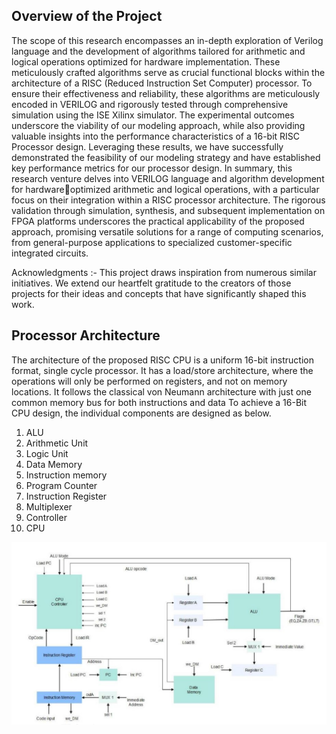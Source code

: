 ## Overview of the Project 
The scope of this research encompasses an in-depth exploration of Verilog language and the development of algorithms tailored for arithmetic and logical operations optimized for hardware implementation. These meticulously crafted algorithms serve as crucial functional blocks within the architecture of a RISC (Reduced Instruction Set Computer) processor. To ensure their effectiveness and reliability, these algorithms are meticulously encoded in VERILOG and rigorously tested through comprehensive simulation using the ISE Xilinx simulator. The experimental outcomes underscore the viability of our modeling approach, while also providing valuable insights into the performance characteristics of a 16-bit RISC Processor design. Leveraging these results, we have successfully demonstrated the feasibility of our modeling strategy and have established key performance metrics for our processor design. In summary, this research venture delves into VERILOG language and algorithm development for hardwareoptimized arithmetic and logical operations, with a particular focus on their integration within a RISC processor architecture. The rigorous validation through simulation, synthesis, and subsequent implementation on FPGA platforms underscores the practical applicability of the proposed approach, promising versatile solutions for a range of computing scenarios, from general-purpose applications to specialized customer-specific integrated circuits.

Acknowledgments :-  This project draws inspiration from numerous similar initiatives. We extend our heartfelt gratitude to the creators of those projects for their ideas and concepts that have significantly shaped this work.

## Processor Architecture

The architecture of the proposed RISC CPU is a uniform 16-bit instruction format, single cycle processor. It has a load/store architecture, where the operations will only be performed on registers, and not on memory locations. It follows the classical von Neumann architecture with just one common memory bus for both instructions and data To achieve a 16-Bit CPU design, the individual components are designed as below.
1. ALU
2. Arithmetic Unit
3. Logic Unit
4. Data Memory
5. Instruction memory
6. Program Counter
7. Instruction Register
8. Multiplexer
9. Controller
10. CPU

![Main block diagram of the desired architecture](https://github.com/dineth99-bit/16-Bit-RISC-Processor/blob/main/main_block%20Diagram.jpg)



